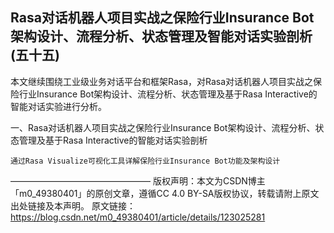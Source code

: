 ## Rasa对话机器人项目实战之保险行业Insurance Bot架构设计、流程分析、状态管理及智能对话实验剖析(五十五)

本文继续围绕工业级业务对话平台和框架Rasa，对Rasa对话机器人项目实战之保险行业Insurance Bot架构设计、流程分析、状态管理及基于Rasa Interactive的智能对话实验进行分析。

一、Rasa对话机器人项目实战之保险行业Insurance Bot架构设计、流程分析、状态管理及基于Rasa Interactive的智能对话实验剖析

    通过Rasa Visualize可视化工具详解保险行业Insurance Bot功能及架构设计


————————————————
版权声明：本文为CSDN博主「m0_49380401」的原创文章，遵循CC 4.0 BY-SA版权协议，转载请附上原文出处链接及本声明。
原文链接：https://blog.csdn.net/m0_49380401/article/details/123025281
